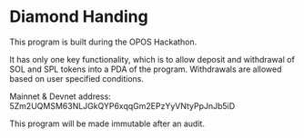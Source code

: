 # Diamond Handing

This program is built during the OPOS Hackathon.

It has only one key functionality, which is to allow deposit and withdrawal of SOL and SPL tokens into a PDA of the program. Withdrawals are allowed based on user specified conditions.

Mainnet & Devnet address: 5Zm2UQMSM63NLJGkQYP6xqqGm2EPzYyVNtyPpJnJb5iD

This program will be made immutable after an audit.
